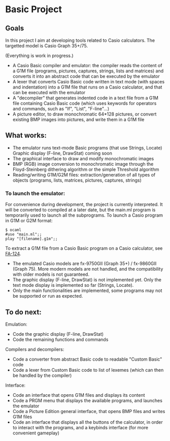 # Basic Project

## Goals

In this project I aim at developing tools related to Casio calculators. The targetted model is Casio Graph 35+/75.

(Everything is work in progress.)

- A Casio Basic compiler and emulator: the compiler reads the content of a G1M file (programs, pictures, captures, strings, lists and matrices) and converts it into an abstract code that can be executed by the emulator
- A lexer that converts Casio Basic code written in text mode (with spaces and indentation) into a G1M file that runs on a Casio calculator, and that can be executed with the emulator
- A "decompiler" that generates indented code in a text file from a G1M file containing Casio Basic code (which uses keywords for operators and commands, such as "If", "List", "F-line"...)
- A picture editor, to draw monochromatic 64*128 pictures, or convert existing BMP images into pictures, and write them in a G1M file

## What works:
- The emulator runs text-mode Basic programs (that use Strings, Locate)
  Graphic display (F-line, DrawStat) coming soon
- The graphical interface to draw and modify monochromatic images
- BMP (RGB) image conversion to monochromatic image through the Floyd-Steinberg dithering algorithm or the simple Threshold algorithm
- Reading/writing G1M/G2M files: extraction/generation of all types of objects (programs, lists, matrices, pictures, captures, strings)

### To launch the emulator:

For convenience during development, the project is currently interpreted. It will be converted to compiled at a later date, but the main.ml program is temporarily used to launch all the subprograms.
To launch a Casio program in G1M or G2M format:
```
$ ocaml
#use "main.ml";;
play "[filename].g1m";;
```

To extract a G1M file from a Casio Basic program on a Casio calculator, see [FA-124](https://www.planet-casio.com/Fr/logiciels/voir_un_logiciel_casio.php?showid=16).

- The emulated Casio models are fx-9750GII (Graph 35+) / fx-9860GII (Graph 75). More modern models are not handled, and the compatibility with older models is not guaranteed.
- The graphic display (F-line, DrawStat) is not implemented yet. Only the text mode display is implemented so far (Strings, Locate).
- Only the main functionalities are implemented, some programs may not be supported or run as expected.


## To do next:
Emulation:
- Code the graphic display (F-line, DrawStat)
- Code the remaining functions and commands

Compilers and decompilers:
- Code a converter from abstract Basic code to readable "Custom Basic" code
- Code a lexer from Custom Basic code to list of lexemes (which can then be handled by the compiler)

Interface:
- Code an interface that opens G1M files and displays its content
- Code a PRGM menu that displays the available programs, and launches the emulator
- Code a Picture Edition general interface, that opens BMP files and writes G1M files
- Code an interface that displays all the buttons of the calculator, in order to interact with the programs, and a keybinds interface (for more convenient gameplay)

